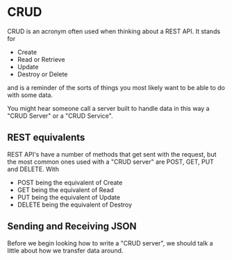 # CRUD

CRUD is an acronym often used when thinking about a REST API.
It stands for

- Create
- Read or Retrieve
- Update
- Destroy or Delete

and is a reminder of the sorts of things you most likely want to be able to do with some data.

You might hear someone call a server built to handle data in this way a "CRUD Server" or a "CRUD Service".

## REST equivalents

REST API's have a number of methods that get sent with the request, but the most common ones used with a "CRUD server" are POST, GET, PUT and DELETE. With

- POST being the equivalent of Create
- GET being the equivalent of Read
- PUT being the equivalent of Update
- DELETE being the equivalent of Destroy

## Sending and Receiving JSON

Before we begin looking how to write a "CRUD server", we should talk a little about how we transfer data around. 
